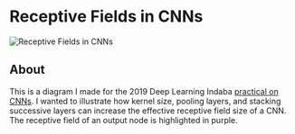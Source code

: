 # Receptive Fields in CNNs

![Receptive Fields in CNNs](https://i.imgur.com/462QCx5.png)

## About

This is a diagram I made for the 2019 Deep Learning Indaba [practical on CNNs](https://github.com/deep-learning-indaba/indaba-pracs-2019/blob/master/3a_conv_nets.ipynb). I wanted to illustrate how kernel size, pooling layers, and stacking successive layers can increase the effective receptive field size of a CNN. The receptive field of an output node is highlighted in purple. 